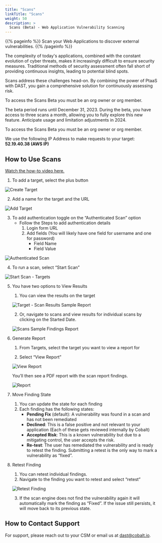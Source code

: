 ```yaml
---
title: "Scans"
linkTitle: "Scans"
weight: 50
description: >
  Scans (Beta) - Web Application Vulnerability Scanning
---
```


{{% pageinfo %}}
Scan your Web Applications to discover external vulnerabilities.
{{% /pageinfo %}}

The complexity of today's applications, combined with the constant evolution of cyber threats, makes it increasingly difficult to ensure security measures. Traditional methods of security assessment often fall short of providing continuous insights, leading to potential blind spots.

Scans address these challenges head-on. By combining the power of PtaaS with DAST, you gain a comprehensive solution for continuously assessing risk.

To access the Scans Beta you must be an org owner or org member.

The beta period runs until December 31, 2023. During the beta, you have access to three scans a month, allowing you to fully explore this new feature. Anticipate usage and limitation adjustments in 2024.

To access the Scans Beta you must be an org owner or org member.

We use the following IP Address to make requests to your target: **52.19.40.38 (AWS IP)**

## How to Use Scans

[Watch the how-to video here.](https://videos.cobalt.io/watch/4D8kQcTmPBE3HdWy6X3fHW)

1. To add a target, select the plus button

![Create Target](/deepdive/scans/1_CreateTarget.png "Create Target")<br>

2. Add a name for the target and the URL

![Add Target](/deepdive/scans/2_AddTarget.png "Add Target")<br>

3. To add authentication toggle on the “Authenticated Scan” option
    - Follow the Steps to add authentication details
      1. Login form URL
      2. Add fields (You will likely have one field for username and one for password)
          - Field Name
          - Field Value

![Authenticated Scan](/deepdive/scans/3_AuthenticatedScan.png "Authenticated Scan")<br>

4. To run a scan, select “Start Scan”

![Start Scan - Targets](/deepdive/scans/4_StartScanTargets.png "Start Scan - Targets")<br>

5. You have two options to View Results
    1. You can view the results on the target
    
    ![Target - Scan Results Sample Report](/deepdive/scans/5_TargetScanResultsSampleReport.png "Target - Scan Results Sample Report")<br>

    2. Or, navigate to scans and view results for individual scans by clicking on the Started Date.

    ![Scans Sample Findings Report](/deepdive/scans/6_ScansSampleFindingsReport.png "Scans Sample Findings Report")<br>

6. Generate Report
    1. From Targets, select the target you want to view a report for

    2. Select “View Report”

    ![View Report](/deepdive/scans/7_ViewReport.png "View Report")<br>

    You’ll then see a PDF report with the scan report findings.

    ![Report](/deepdive/scans/8_Report.png "Report")<br>

7. Move Finding State
    1. You can update the state for each finding
    2. Each finding has the following states:
        - **Pending Fix** (default): A vulnerability was found in a scan and has not been remediated
        - **Declined**: This is a false positive and not relevant to your application  (Each of these gets reviewed internally by Cobalt)
        - **Accepted Risk**: This is a known vulnerability but due to a mitigating control, the user accepts the risk.
        - **Re-test**: The user has remediated the vulnerability and is ready to retest the finding. Submitting a retest is the only way to mark a vulnerability as “fixed”.

8. Retest Finding
    1. You can retest individual findings.
    2. Navigate to the finding you want to retest and select “retest”

    ![Retest Finding](/deepdive/scans/9_Retest_Finding.png "Retest Finding")<br>

    3. If the scan engine does not find the vulnerability again it will automatically mark the finding as “Fixed”.  If the issue still persists, it will move back to its previous state.

## How to Contact Support

For support, please reach out to your CSM or email us at dast@cobalt.io.